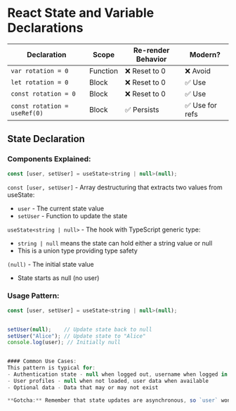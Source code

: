
# React State and Variable Declarations
  | Declaration | Scope | Re-render Behavior | Modern? |
|-------------|-------|-------------------|---------|
| `var rotation = 0` | Function | ❌ Reset to 0 | ❌ Avoid |
| `let rotation = 0` | Block | ❌ Reset to 0 | ✅ Use |
| `const rotation = 0` | Block | ❌ Reset to 0 | ✅ Use |
| `const rotation = useRef(0)` | Block | ✅ Persists | ✅ Use for refs |

## State Declaration

### Components Explained:

```javascript
const [user, setUser] = useState<string | null>(null);
```
`const [user, setUser]` - Array destructuring that extracts two values from useState:

- `user` - The current state value
- `setUser` - Function to update the state

`useState<string | null>` - The hook with TypeScript generic type:
- `string | null` means the state can hold either a string value or null
- This is a union type providing type safety

`(null)` - The initial state value
- State starts as null (no user)

### Usage Pattern:

```javascript
const [user, setUser] = useState<string | null>(null);


setUser(null);    // Update state back to null
setUser("Alice"); // Update state to "Alice"
console.log(user); // Initially null


#### Common Use Cases:
This pattern is typical for:
- Authentication state - null when logged out, username when logged in
- User profiles - null when not loaded, user data when available
- Optional data - Data that may or may not exist

**Gotcha:** Remember that state updates are asynchronous, so `user` won't immediately reflect the new value after calling `setUser`.